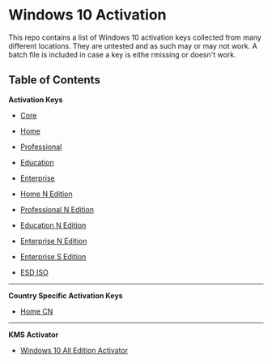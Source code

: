 # Windows 10 Activation
This repo contains a list of Windows 10 activation keys collected from many different locations. They are untested and as such may or may not work. A batch file is included in case a key is eithe rmissing or doesn't work.

## Table of Contents

 **Activation Keys**

 - [Core](./Keys/Core/keys.txt)
 - [Home](./Keys/Home/keys.txt)
 - [Professional](./Keys/Professional/keys.txt)
 - [Education](./Keys/Education/keys.txt)
 - [Enterprise](./Keys/Enterprise/keys.txt)

 - [Home N Edition](./Keys/Home/N%20Edition/keys.txt)
 - [Professional N Edition](./Keys/Professional/N%20Edtion/keys.txt)
 - [Education N Edition](./Keys/Enterprise/N%20Edition/keys.txt)
 - [Enterprise N Edition](./Keys/Enterprise/N%20Edition/keys.txt)

 - [Enterprise S Edition](./Keys/Enterprise/S%20Edition/keys.txt)

 - [ESD ISO](./Keys/ESD/keys.txt)

---

 **Country Specific Activation Keys**

 - [Home CN](./Keys/Home/Country%20Specific/CN/keys.txt)

---

**KMS Activator**

 - [Windows 10 All Edition Activator](./Activator/Windows10Activator.bat)